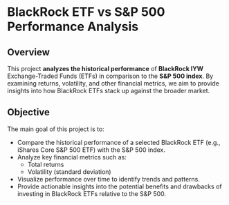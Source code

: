 # BlackRock ETF vs S&P 500 Performance Analysis

## Overview
This project **analyzes the historical performance** of **BlackRock IYW** Exchange-Traded Funds (ETFs) in comparison to the **S&P 500 index**. By examining returns, volatility, and other financial metrics, we aim to provide insights into how BlackRock ETFs stack up against the broader market.

## Objective
The main goal of this project is to:
- Compare the historical performance of a selected BlackRock ETF (e.g., iShares Core S&P 500 ETF) with the S&P 500 index.
- Analyze key financial metrics such as:
  - Total returns
  - Volatility (standard deviation)
- Visualize performance over time to identify trends and patterns.
- Provide actionable insights into the potential benefits and drawbacks of investing in BlackRock ETFs relative to the S&P 500.

